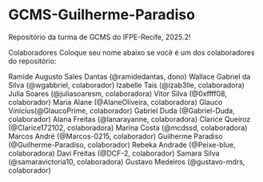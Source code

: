 # GCMS-Guilherme-Paradiso
Repositório da turma de GCMS do IFPE-Recife, 2025.2!

Colaboradores
Coloque seu nome abaixo se você é um dos colaboradores do repositório:

Ramide Augusto Sales Dantas (@ramidedantas, dono)
Wallace Gabriel da Silva (@wgabbriel, colaborador)
Izabelle Tais (@izab3lle, colaboradora)
Julia Soares (@juliasoaresm, colaboradora)
Vitor Silva (@0xffff08, colaborador)
Maria Alane (@AlaneOliveira, colaboradora)
Glauco Vinícius(@GlaucoPrime, colaborador)
Gabriel Duda (@Gabriel-Duda, colaborador)
Alana Freitas (@lanarayanne, colaboradora)
Clarice Queiroz (@Clarice172102, colaboradora)
Marina Costa (@mcdssd, colaboradora)
Marcos André (@Marcos-0215, colaborador)
Guilherme Paradiso (@Guilherme-Paradiso, colaborador)
Rebeka Andrade (@Peixe-blue, colaboradora)
Davi Freitas (@DCF-2, colaborador)
Samara Silva (@samaravictoria10, colaboradora)
Gustavo Medeiros (@gustavo-mdrs, colaborador)
